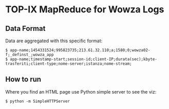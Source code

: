 # TOP-IX MapReduce for Wowza Logs

## Data Format

Data are aggregated with this specific format:

    $ app-name;1454331524;995823735;213.61.32.110;a;1580;0;wowza02-f;_definst_;wowza_app
    $ app-name;timestamp-start;session-id;client-IP;durata(sec);kbyte-trasferiti;client-type;nome-server;istanza;nome-stream;

## How to run
    
Where you find an HTML page use Python simple server to see the viz:

    $ python -m SimpleHTTPServer


